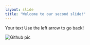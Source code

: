 ```yaml
---
layout: slide
title: "Welcome to our second slide!"
---
```

Your text
Use the left arrow to go back!

![Github pic](https://www.google.com/url?sa=i&url=https%3A%2F%2Fgithub.com%2F&psig=AOvVaw01C_JmQMwTmse8JiLHyKs_&ust=1588676791160000&source=images&cd=vfe&ved=0CAIQjRxqFwoTCJi3w7GImukCFQAAAAAdAAAAABAD)
